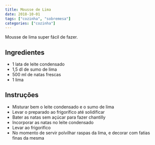 ```yaml
---
title: Mousse de Lima
date: 2018-10-01
tags: ["cozinha", "sobremesa"]
categories: ["cozinha"]
---
```


Mousse de lima super fácil de fazer.
<!--more-->

## Ingredientes
* 1 lata de leite condensado
* 1,5 dl de sumo de lima
* 500 ml de natas frescas
* 1 lima

## Instruções
* Misturar bem o leite condensado e o sumo de lima
* Levar o preparado ao frigorífico até solidificar
* Bater as natas sem açúcar para fazer chantilly
* Incorporar as natas no leite condensado
* Levar ao frigorifico
* No momento de servir polvilhar raspas da lima, e decorar com fatias finas da mesma

